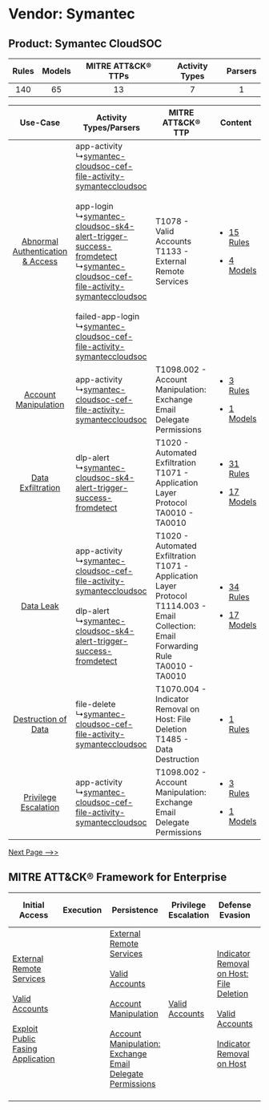 Vendor: Symantec
================
Product: Symantec CloudSOC
--------------------------
| Rules | Models | MITRE ATT&CK® TTPs | Activity Types | Parsers |
|:-----:|:------:|:------------------:|:--------------:|:-------:|
|  140  |   65   |         13         |       7        |    1    |

|    Use-Case    | Activity Types/Parsers    | MITRE ATT&CK® TTP    | Content    |
|:----:| ---- | ---- | ---- |
| [Abnormal Authentication & Access](../../../UseCases/uc_abnormal_authentication_&_access.md) |  app-activity<br> ↳[symantec-cloudsoc-cef-file-activity-symanteccloudsoc](Ps/pC_symanteccloudsocceffileactivitysymanteccloudsoc.md)<br><br> app-login<br> ↳[symantec-cloudsoc-sk4-alert-trigger-success-fromdetect](Ps/pC_symanteccloudsocsk4alerttriggersuccessfromdetect.md)<br> ↳[symantec-cloudsoc-cef-file-activity-symanteccloudsoc](Ps/pC_symanteccloudsocceffileactivitysymanteccloudsoc.md)<br><br> failed-app-login<br> ↳[symantec-cloudsoc-cef-file-activity-symanteccloudsoc](Ps/pC_symanteccloudsocceffileactivitysymanteccloudsoc.md)<br> | T1078 - Valid Accounts<br>T1133 - External Remote Services<br>    | [<ul><li>15 Rules</li></ul><ul><li>4 Models</li></ul>](RM/r_m_symantec_symantec_cloudsoc_Abnormal_Authentication_&_Access.md) |
|    [Account Manipulation](../../../UseCases/uc_account_manipulation.md)    |  app-activity<br> ↳[symantec-cloudsoc-cef-file-activity-symanteccloudsoc](Ps/pC_symanteccloudsocceffileactivitysymanteccloudsoc.md)<br>    | T1098.002 - Account Manipulation: Exchange Email Delegate Permissions<br>    | [<ul><li>3 Rules</li></ul><ul><li>1 Models</li></ul>](RM/r_m_symantec_symantec_cloudsoc_Account_Manipulation.md)    |
|    [Data Exfiltration](../../../UseCases/uc_data_exfiltration.md)    |  dlp-alert<br> ↳[symantec-cloudsoc-sk4-alert-trigger-success-fromdetect](Ps/pC_symanteccloudsocsk4alerttriggersuccessfromdetect.md)<br>    | T1020 - Automated Exfiltration<br>T1071 - Application Layer Protocol<br>TA0010 - TA0010<br>    | [<ul><li>31 Rules</li></ul><ul><li>17 Models</li></ul>](RM/r_m_symantec_symantec_cloudsoc_Data_Exfiltration.md)    |
|    [Data Leak](../../../UseCases/uc_data_leak.md)    |  app-activity<br> ↳[symantec-cloudsoc-cef-file-activity-symanteccloudsoc](Ps/pC_symanteccloudsocceffileactivitysymanteccloudsoc.md)<br><br> dlp-alert<br> ↳[symantec-cloudsoc-sk4-alert-trigger-success-fromdetect](Ps/pC_symanteccloudsocsk4alerttriggersuccessfromdetect.md)<br>    | T1020 - Automated Exfiltration<br>T1071 - Application Layer Protocol<br>T1114.003 - Email Collection: Email Forwarding Rule<br>TA0010 - TA0010<br> | [<ul><li>34 Rules</li></ul><ul><li>17 Models</li></ul>](RM/r_m_symantec_symantec_cloudsoc_Data_Leak.md)    |
|    [Destruction of Data](../../../UseCases/uc_destruction_of_data.md)    |  file-delete<br> ↳[symantec-cloudsoc-cef-file-activity-symanteccloudsoc](Ps/pC_symanteccloudsocceffileactivitysymanteccloudsoc.md)<br>    | T1070.004 - Indicator Removal on Host: File Deletion<br>T1485 - Data Destruction<br>    | [<ul><li>1 Rules</li></ul>](RM/r_m_symantec_symantec_cloudsoc_Destruction_of_Data.md)    |
|    [Privilege Escalation](../../../UseCases/uc_privilege_escalation.md)    |  app-activity<br> ↳[symantec-cloudsoc-cef-file-activity-symanteccloudsoc](Ps/pC_symanteccloudsocceffileactivitysymanteccloudsoc.md)<br>    | T1098.002 - Account Manipulation: Exchange Email Delegate Permissions<br>    | [<ul><li>3 Rules</li></ul><ul><li>1 Models</li></ul>](RM/r_m_symantec_symantec_cloudsoc_Privilege_Escalation.md)    |
[Next Page -->>](2_ds_symantec_symantec_cloudsoc.md)

MITRE ATT&CK® Framework for Enterprise
--------------------------------------
| Initial Access                                                                                                                                                                                                                         | Execution | Persistence                                                                                                                                                                                                                                                                                                                                 | Privilege Escalation                                                | Defense Evasion                                                                                                                                                                                                                                    | Credential Access | Discovery                                                                         | Lateral Movement | Collection                                                                                                                                                            | Command and Control                                                                                                                                                                                                      | Exfiltration                                                                | Impact                                                                |
| -------------------------------------------------------------------------------------------------------------------------------------------------------------------------------------------------------------------------------------- | --------- | ------------------------------------------------------------------------------------------------------------------------------------------------------------------------------------------------------------------------------------------------------------------------------------------------------------------------------------------- | ------------------------------------------------------------------- | -------------------------------------------------------------------------------------------------------------------------------------------------------------------------------------------------------------------------------------------------- | ----------------- | --------------------------------------------------------------------------------- | ---------------- | --------------------------------------------------------------------------------------------------------------------------------------------------------------------- | ------------------------------------------------------------------------------------------------------------------------------------------------------------------------------------------------------------------------ | --------------------------------------------------------------------------- | --------------------------------------------------------------------- |
| [External Remote Services](https://attack.mitre.org/techniques/T1133)<br><br>[Valid Accounts](https://attack.mitre.org/techniques/T1078)<br><br>[Exploit Public Fasing Application](https://attack.mitre.org/techniques/T1190)<br><br> |           | [External Remote Services](https://attack.mitre.org/techniques/T1133)<br><br>[Valid Accounts](https://attack.mitre.org/techniques/T1078)<br><br>[Account Manipulation](https://attack.mitre.org/techniques/T1098)<br><br>[Account Manipulation: Exchange Email Delegate Permissions](https://attack.mitre.org/techniques/T1098/002)<br><br> | [Valid Accounts](https://attack.mitre.org/techniques/T1078)<br><br> | [Indicator Removal on Host: File Deletion](https://attack.mitre.org/techniques/T1070/004)<br><br>[Valid Accounts](https://attack.mitre.org/techniques/T1078)<br><br>[Indicator Removal on Host](https://attack.mitre.org/techniques/T1070)<br><br> |                   | [File and Directory Discovery](https://attack.mitre.org/techniques/T1083)<br><br> |                  | [Email Collection](https://attack.mitre.org/techniques/T1114)<br><br>[Email Collection: Email Forwarding Rule](https://attack.mitre.org/techniques/T1114/003)<br><br> | [Proxy: Multi-hop Proxy](https://attack.mitre.org/techniques/T1090/003)<br><br>[Application Layer Protocol](https://attack.mitre.org/techniques/T1071)<br><br>[Proxy](https://attack.mitre.org/techniques/T1090)<br><br> | [Automated Exfiltration](https://attack.mitre.org/techniques/T1020)<br><br> | [Data Destruction](https://attack.mitre.org/techniques/T1485)<br><br> |